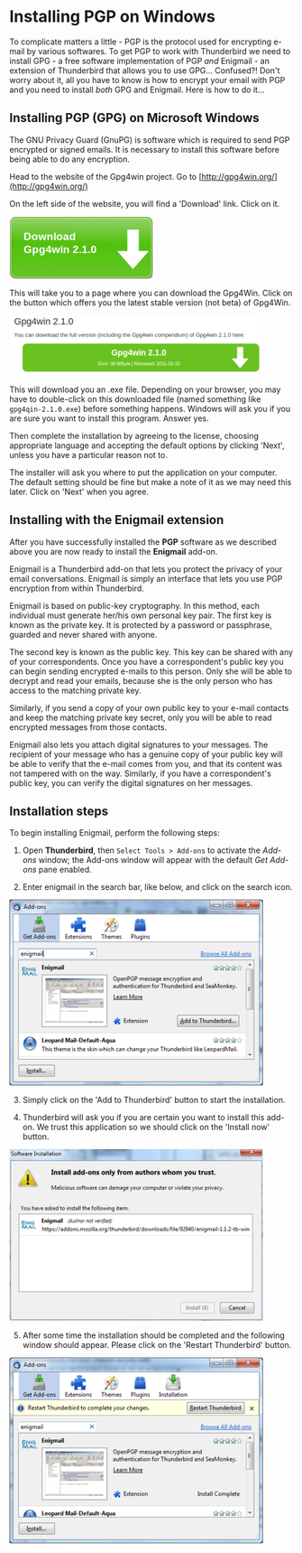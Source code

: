 Installing PGP on Windows
=========================

To complicate matters a little - PGP is the protocol used for encrypting e-mail by various softwares. To get PGP to work with Thunderbird we need to install GPG - a free software implementation of PGP *and* Enigmail - an extension of Thunderbird that allows you to use GPG... Confused?! Don't worry about it, all you have to know is how to encrypt your email with PGP and you need to install *both* GPG and Enigmail. Here is how to do it...

Installing PGP (GPG) on Microsoft Windows
-----------------------------------------

The GNU Privacy Guard (GnuPG) is software which is required to send PGP encrypted or signed emails. It is necessary to install this software before being able to do any encryption.

Head to the website of the Gpg4win project. Go to [http://gpg4win.org/](http://gpg4win.org/)

On the left side of the website, you will find a 'Download' link. Click on it.

![GPG Windows](gpg_win.png)

This will take you to a page where you can download the Gpg4Win. Click on the button which offers you the latest stable version (not beta) of Gpg4Win.

![GPG Windows](gpg_win_2.png)

This will download you an .exe file. Depending on your browser, you may have to double-click on this downloaded file (named something like `gpg4qin-2.1.0.exe`) before something happens. Windows will ask you if you are sure you want to install this program. Answer yes.

Then complete the installation by agreeing to the license, choosing appropriate language and accepting the default options by clicking 'Next', unless you have a particular reason not to. 

The installer will ask you where to put the application on your computer. The default setting should be fine but make a note of it as we may need this later. Click on 'Next' when you agree.
 
Installing with the Enigmail extension
--------------------------------------

After you have successfully installed the **PGP** software as we described above you are now ready to install the **Enigmail** add-on.

Enigmail is a Thunderbird add-on that lets you protect the privacy of your email conversations. Enigmail is simply an interface that lets you use PGP encryption from within Thunderbird.

Enigmail is based on public-key cryptography. In this method, each individual must generate her/his own personal key pair. The first key is known as the private key. It is protected by a password or passphrase, guarded and never shared with anyone.

The second key is known as the public key. This key can be shared with any of your correspondents. Once you have a correspondent's public key you can begin sending encrypted e-mails to this person. Only she will be able to decrypt and read your emails, because she is the only person who has access to the matching private key.

Similarly, if you send a copy of your own public key to your e-mail contacts and keep the matching private key secret, only you will be able to read encrypted messages from those contacts.

Enigmail also lets you attach digital signatures to your messages. The recipient of your message who has a genuine copy of your public key will be able to verify that the e-mail comes from you, and that its content was not tampered with on the way. Similarly, if you have a correspondent's public key, you can verify the digital signatures on her messages.

Installation steps
------------------

To begin installing Enigmail, perform the following steps:

 1. Open **Thunderbird**, then `Select Tools > Add-ons` to activate the *Add-ons* window; the Add-ons window will appear with the default *Get Add-ons* pane enabled.

 2. Enter enigmail in the search bar, like below, and click on the search icon.

 ![Enigmail Install](enigmail_inst_1.png)

 3. Simply click on the 'Add to Thunderbird' button to start the installation.

 4. Thunderbird will ask you if you are certain you want to install this add-on. We trust this application so we should click on the 'Install now' button.

 ![Enigmail Install](enigmail_inst_2.png)

 5. After some time the installation should be completed and the following window should appear. Please click on the 'Restart Thunderbird' button.

 ![Enigmail Install](enigmail_inst_3.png)
